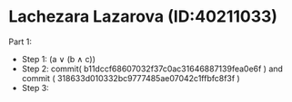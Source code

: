 # Lachezara Lazarova (ID:40211033)

Part 1:
- Step 1: (a ∨ (b ∧ c))
- Step 2: commit( b11dccf68607032f37c0ac31646887139fea0e6f ) and commit ( 318633d010332bc9777485ae07042c1ffbfc8f3f )
- Step 3: 
